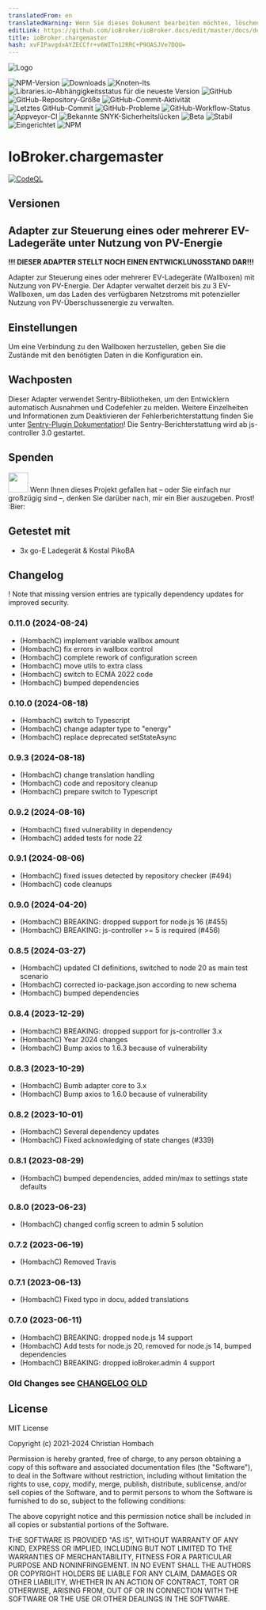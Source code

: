 ```yaml
---
translatedFrom: en
translatedWarning: Wenn Sie dieses Dokument bearbeiten möchten, löschen Sie bitte das Feld "translationsFrom". Andernfalls wird dieses Dokument automatisch erneut übersetzt
editLink: https://github.com/ioBroker/ioBroker.docs/edit/master/docs/de/adapterref/iobroker.chargemaster/README.md
title: ioBroker.chargemaster
hash: xvFIPavgdxAYZECCfr+v6WITn12RRC+P9OASJVe7DQU=
---
```

![Logo](../../../en/adapterref/iobroker.chargemaster/admin/chargemaster.png)

![NPM-Version](https://img.shields.io/npm/v/iobroker.chargemaster?style=flat-square)
![Downloads](https://img.shields.io/npm/dm/iobroker.chargemaster?label=npm%20downloads&style=flat-square)
![Knoten-lts](https://img.shields.io/node/v-lts/iobroker.chargemaster?style=flat-square)
![Libraries.io-Abhängigkeitsstatus für die neueste Version](https://img.shields.io/librariesio/release/npm/iobroker.chargemaster?label=npm%20dependencies&style=flat-square)
![GitHub](https://img.shields.io/github/license/hombach/iobroker.chargemaster?style=flat-square)
![GitHub-Repository-Größe](https://img.shields.io/github/repo-size/hombach/iobroker.chargemaster?logo=github&style=flat-square)
![GitHub-Commit-Aktivität](https://img.shields.io/github/commit-activity/m/hombach/iobroker.chargemaster?logo=github&style=flat-square)
![Letztes GitHub-Commit](https://img.shields.io/github/last-commit/hombach/iobroker.chargemaster?logo=github&style=flat-square)
![GitHub-Probleme](https://img.shields.io/github/issues/hombach/iobroker.chargemaster?logo=github&style=flat-square)
![GitHub-Workflow-Status](https://img.shields.io/github/actions/workflow/status/hombach/iobroker.chargemaster/test-and-release.yml?branch=main&logo=github&style=flat-square)
![Appveyor-CI](https://ci.appveyor.com/api/projects/status/github/hombach/ioBroker.chargemaster?branch=master&svg=true)
![Bekannte SNYK-Sicherheitslücken](https://snyk.io/test/github/hombach/ioBroker.chargemaster/badge.svg)
![Beta](https://img.shields.io/npm/v/iobroker.chargemaster.svg?color=red&label=beta)
![Stabil](https://iobroker.live/badges/chargemaster-stable.svg)
![Eingerichtet](https://iobroker.live/badges/chargemaster-installed.svg)
![NPM](https://nodei.co/npm/iobroker.chargemaster.png?downloads=true)

# IoBroker.chargemaster
[![CodeQL](https://github.com/hombach/ioBroker.chargemaster/actions/workflows/codeql-analysis.yml/badge.svg)](https://github.com/hombach/ioBroker.chargemaster/actions/workflows/codeql-analysis.yml)

## Versionen
## Adapter zur Steuerung eines oder mehrerer EV-Ladegeräte unter Nutzung von PV-Energie
**!!! DIESER ADAPTER STELLT NOCH EINEN ENTWICKLUNGSSTAND DAR!!!**

Adapter zur Steuerung eines oder mehrerer EV-Ladegeräte (Wallboxen) mit Nutzung von PV-Energie. Der Adapter verwaltet derzeit bis zu 3 EV-Wallboxen, um das Laden des verfügbaren Netzstroms mit potenzieller Nutzung von PV-Überschussenergie zu verwalten.

## Einstellungen
Um eine Verbindung zu den Wallboxen herzustellen, geben Sie die Zustände mit den benötigten Daten in die Konfiguration ein.

## Wachposten
Dieser Adapter verwendet Sentry-Bibliotheken, um den Entwicklern automatisch Ausnahmen und Codefehler zu melden. Weitere Einzelheiten und Informationen zum Deaktivieren der Fehlerberichterstattung finden Sie unter [Sentry-Plugin Dokumentation](https://github.com/ioBroker/plugin-sentry#plugin-sentry)! Die Sentry-Berichterstattung wird ab js-controller 3.0 gestartet.

## Spenden
<a href="https://www.paypal.com/donate/?hosted_button_id=H5PMQ8JKQL7SL"><img src="https://raw.githubusercontent.com/Hombach/ioBroker.tibberlink/main/docu/bluePayPal.svg" height="40"></a> Wenn Ihnen dieses Projekt gefallen hat – oder Sie einfach nur großzügig sind –, denken Sie darüber nach, mir ein Bier auszugeben. Prost! :Bier:

## Getestet mit
- 3x go-E Ladegerät & Kostal PikoBA

## Changelog

! Note that missing version entries are typically dependency updates for improved security.

### 0.11.0 (2024-08-24)

-   (HombachC) implement variable wallbox amount 
-   (HombachC) fix errors in wallbox control
-   (HombachC) complete rework of configuration screen
-   (HombachC) move utils to extra class
-   (HombachC) switch to ECMA 2022 code
-   (HombachC) bumped dependencies

### 0.10.0 (2024-08-18)

-   (HombachC) switch to Typescript
-   (HombachC) change adapter type to "energy"
-   (HombachC) replace deprecated setStateAsync

### 0.9.3 (2024-08-18)

-   (HombachC) change translation handling
-   (HombachC) code and repository cleanup
-   (HombachC) prepare switch to Typescript

### 0.9.2 (2024-08-16)

-   (HombachC) fixed vulnerability in dependency
-   (HombachC) added tests for node 22

### 0.9.1 (2024-08-06)

-   (HombachC) fixed issues detected by repository checker (#494)
-   (HombachC) code cleanups

### 0.9.0 (2024-04-20)

-   (HombachC) BREAKING: dropped support for node.js 16 (#455)
-   (HombachC) BREAKING: js-controller >= 5 is required (#456)

### 0.8.5 (2024-03-27)

-   (HombachC) updated CI definitions, switched to node 20 as main test scenario
-   (HombachC) corrected io-package.json according to new schema
-   (HombachC) bumped dependencies

### 0.8.4 (2023-12-29)

-   (HombachC) BREAKING: dropped support for js-controller 3.x
-   (HombachC) Year 2024 changes
-   (HombachC) Bump axios to 1.6.3 because of vulnerability

### 0.8.3 (2023-10-29)

-   (HombachC) Bumb adapter core to 3.x
-   (HombachC) Bump axios to 1.6.0 because of vulnerability

### 0.8.2 (2023-10-01)

-   (HombachC) Several dependency updates
-   (HombachC) Fixed acknowledging of state changes (#339)

### 0.8.1 (2023-08-29)

-   (HombachC) bumped dependencies, added min/max to settings state defaults

### 0.8.0 (2023-06-23)

-   (HombachC) changed config screen to admin 5 solution

### 0.7.2 (2023-06-19)

-   (HombachC) Removed Travis 

### 0.7.1 (2023-06-13)

-   (HombachC) Fixed typo in docu, added translations 

### 0.7.0 (2023-06-11)

-   (HombachC) BREAKING: dropped node.js 14 support
-   (HombachC) Add tests for node.js 20, removed for node.js 14, bumped dependencies
-   (HombachC) BREAKING: dropped ioBroker.admin 4 support

### Old Changes see [CHANGELOG OLD](CHANGELOG_OLD.md)

## License
MIT License

Copyright (c) 2021-2024 Christian Hombach

Permission is hereby granted, free of charge, to any person obtaining a copy
of this software and associated documentation files (the "Software"), to deal
in the Software without restriction, including without limitation the rights
to use, copy, modify, merge, publish, distribute, sublicense, and/or sell
copies of the Software, and to permit persons to whom the Software is
furnished to do so, subject to the following conditions:

The above copyright notice and this permission notice shall be included in all
copies or substantial portions of the Software.

THE SOFTWARE IS PROVIDED "AS IS", WITHOUT WARRANTY OF ANY KIND, EXPRESS OR
IMPLIED, INCLUDING BUT NOT LIMITED TO THE WARRANTIES OF MERCHANTABILITY,
FITNESS FOR A PARTICULAR PURPOSE AND NONINFRINGEMENT. IN NO EVENT SHALL THE
AUTHORS OR COPYRIGHT HOLDERS BE LIABLE FOR ANY CLAIM, DAMAGES OR OTHER
LIABILITY, WHETHER IN AN ACTION OF CONTRACT, TORT OR OTHERWISE, ARISING FROM,
OUT OF OR IN CONNECTION WITH THE SOFTWARE OR THE USE OR OTHER DEALINGS IN THE
SOFTWARE.